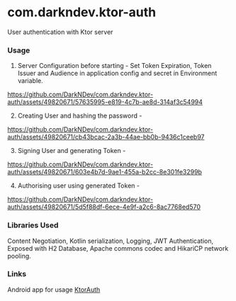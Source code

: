 # com.darkndev.ktor-auth
User authentication with Ktor server
### Usage
1. Server Configuration before starting - Set Token Expiration, Token Issuer and Audience in application config and secret in Environment variable.

https://github.com/DarkNDev/com.darkndev.ktor-auth/assets/49820671/57635995-e819-4c7b-ae8d-314af3c54994


2. Creating User and hashing the password -

https://github.com/DarkNDev/com.darkndev.ktor-auth/assets/49820671/cb43bcac-2a3b-44ae-bb0b-9436c1ceeb97


3. Signing User and generating Token -

https://github.com/DarkNDev/com.darkndev.ktor-auth/assets/49820671/603e4b7d-9ae1-455a-b2cc-8e301fe3299b


4. Authorising user using generated Token -

https://github.com/DarkNDev/com.darkndev.ktor-auth/assets/49820671/5d5f88df-6ece-4e9f-a2c6-8ac7768ed570


### Libraries Used
Content Negotiation, Kotlin serialization, Logging, JWT Authentication, Exposed with H2 Database, Apache commons codec and HikariCP network pooling.
### Links
Android app for usage [KtorAuth](https://github.com/DarkNDev/KtorAuth)
